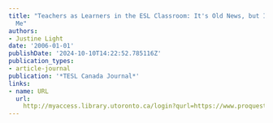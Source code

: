 ```yaml
---
title: "Teachers as Learners in the ESL Classroom: It's Old News, but It's News to
  Me"
authors:
- Justine Light
date: '2006-01-01'
publishDate: '2024-10-10T14:22:52.785116Z'
publication_types:
- article-journal
publication: '*TESL Canada Journal*'
links:
- name: URL
  url: 
    http://myaccess.library.utoronto.ca/login?qurl=https://www.proquest.com/docview/881473803?accountid=14771&bdid=38382&_bd=C3sLZOEEdY4OVA4hw9EfLefxfa4%3D
---
```

